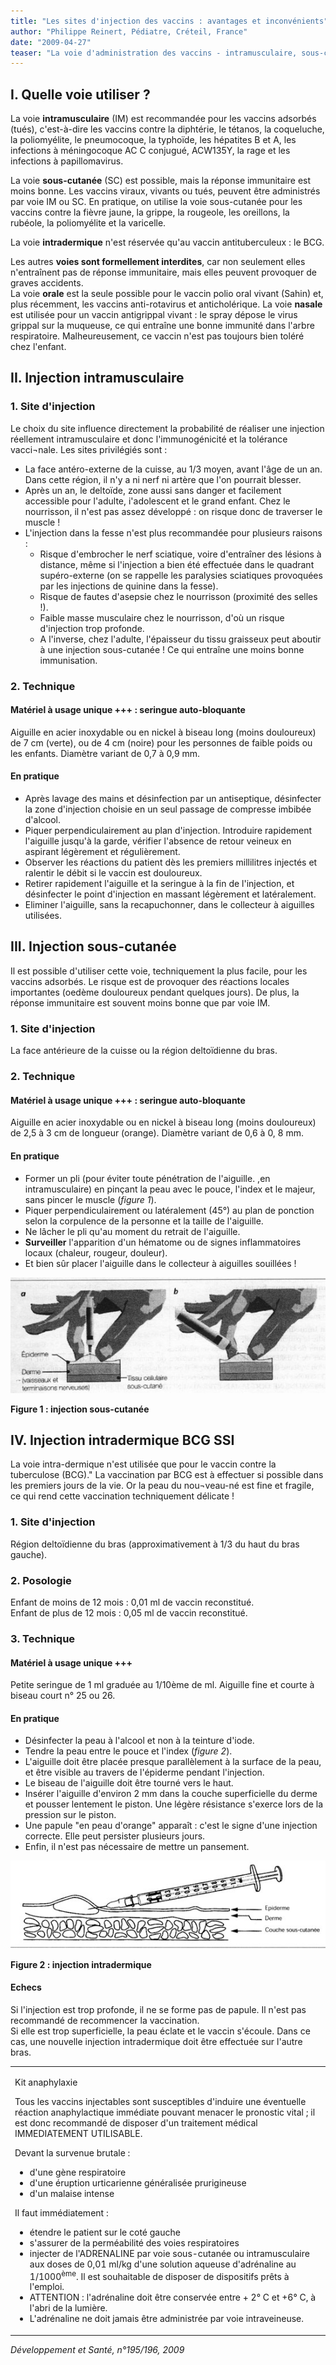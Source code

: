 ```yaml
---
title: "Les sites d'injection des vaccins : avantages et inconvénients"
author: "Philippe Reinert, Pédiatre, Créteil, France"
date: "2009-04-27"
teaser: "La voie d'administration des vaccins - intramusculaire, sous-cutanée, intradermique ou orale - a une influence importante tant sur la qualité de la protection induite (taux d'anticorps le plus souvent) que sur la fréquence et l'intensité des effets secondaires locaux éventuels. Ces effets dépendent néanmoins de la nature des vaccins."
---
```


## I. Quelle voie utiliser ?

La voie **intramusculaire** (IM) est recommandée pour les vaccins adsorbés (tués), c'est-à-dire les vaccins contre la diphtérie, le tétanos, la coqueluche, la poliomyélite, le pneumocoque, la typhoïde, les hépatites B et A, les infections à méningocoque AC C conjugué, ACW135Y, la rage et les infections à papillomavirus.

La voie **sous-cutanée** (SC) est possible, mais la réponse immunitaire est moins bonne. Les vaccins viraux, vivants ou tués, peuvent être administrés par voie IM ou SC. En pratique, on utilise la voie sous-cutanée pour les vaccins contre la fièvre jaune, la grippe, la rougeole, les oreillons, la rubéole, la poliomyélite et la varicelle.

La voie **intradermique** n'est réservée qu'au vaccin antituberculeux : le BCG.

Les autres **voies sont formellement interdites**, car non seulement elles n'entraînent pas de réponse immunitaire, mais elles peuvent provoquer de graves accidents.  
La voie **orale** est la seule possible pour le vaccin polio oral vivant (Sahin) et, plus récemment, les vaccins anti-rotavirus et anticholérique. La voie **nasale** est utilisée pour un vaccin antigrippal vivant : le spray dépose le virus grippal sur la muqueuse, ce qui entraîne une bonne immunité dans l'arbre respiratoire. Malheureusement, ce vaccin n'est pas toujours bien toléré chez l'enfant.

## II. Injection intramusculaire

### 1. Site d'injection

Le choix du site influence directement la probabilité de réaliser une injection réellement intramusculaire et donc l'immunogénicité et la tolérance vacci¬nale. Les sites privilégiés sont :

*   La face antéro-externe de la cuisse, au 1/3 moyen, avant l'âge de un an. Dans cette région, il n'y a ni nerf ni artère que l'on pourrait blesser.
*   Après un an, le deltoïde, zone aussi sans danger et facilement accessible pour l'adulte, i'adolescent et le grand enfant. Chez le nourrisson, il n'est pas assez développé : on risque donc de traverser le muscle !
*   L'injection dans la fesse n'est plus recommandée pour plusieurs raisons :
    *   Risque d'embrocher le nerf sciatique, voire d'entraîner des lésions à distance, même si l'injection a bien été effectuée dans le quadrant supéro-externe (on se rappelle les paralysies sciatiques provoquées par les injections de quinine dans la fesse).
    *   Risque de fautes d'asepsie chez le nourrisson (proximité des selles !).
    *   Faible masse musculaire chez le nourrisson, d'où un risque d'injection trop profonde.
    *   A l'inverse, chez l'adulte, l'épaisseur du tissu graisseux peut aboutir à une injection sous-cutanée ! Ce qui entraîne une moins bonne immunisation.

### 2. Technique

#### Matériel à usage unique +++ : seringue auto-bloquante

Aiguille en acier inoxydable ou en nickel à biseau long (moins douloureux) de 7 cm (verte), ou de 4 cm (noire) pour les personnes de faible poids ou les enfants. Diamètre variant de 0,7 à 0,9 mm.

#### En pratique

*   Après lavage des mains et désinfection par un antiseptique, désinfecter la zone d'injection choisie en un seul passage de compresse imbibée d'alcool.
*   Piquer perpendiculairement au plan d'injection. Introduire rapidement l'aiguille jusqu'à la garde, vérifier l'absence de retour veineux en aspirant légèrement et régulièrement.
*   Observer les réactions du patient dès les premiers millilitres injectés et ralentir le débit si le vaccin est douloureux.
*   Retirer rapidement l'aiguille et la seringue à la fin de l'injection, et désinfecter le point d'injection en massant légèrement et latéralement.
*   Eliminer l'aiguille, sans la recapuchonner, dans le collecteur à aiguilles utilisées.

## III. Injection sous-cutanée

Il est possible d'utiliser cette voie, techniquement la plus facile, pour les vaccins adsorbés. Le risque est de provoquer des réactions locales importantes (oedème douloureux pendant quelques jours). De plus, la réponse immunitaire est souvent moins bonne que par voie IM.

### 1. Site d'injection

La face antérieure de la cuisse ou la région deltoïdienne du bras.

### 2. Technique

#### Matériel à usage unique +++ : seringue auto-bloquante

Aiguille en acier inoxydable ou en nickel à biseau long (moins douloureux) de 2,5 à 3 cm de longueur (orange). Diamètre variant de 0,6 à 0, 8 mm.

#### En pratique

*   Former un pli (pour éviter toute pénétration de l'aiguille. ,en intramusculaire) en pinçant la peau avec le pouce, l'index et le majeur, sans pincer le muscle (_figure 1_).
*   Piquer perpendiculairement ou latéralement (45°) au plan de ponction selon la corpulence de la personne et la taille de l'aiguille.
*   Ne lâcher le pli qu'au moment du retrait de l'aiguille.
*   **Surveiller** l'apparition d'un hématome ou de signes inflammatoires locaux (chaleur, rougeur, douleur).
*   Et bien sûr placer l'aiguille dans le collecteur à aiguilles souillées !

![](i2186-1.jpg)


**Figure 1 : injection sous-cutanée**

## IV. Injection intradermique BCG SSI

La voie intra-dermique n'est utilisée que pour le vaccin contre la tuberculose (BCG)." La vaccination par BCG est à effectuer si possible dans les premiers jours de la vie. Or la peau du nou¬veau-né est fine et fragile, ce qui rend cette vaccination techniquement délicate !

### 1. Site d'injection

Région deltoïdienne du bras (approximativement à 1/3 du haut du bras gauche).

### 2. Posologie

Enfant de moins de 12 mois : 0,01 ml de vaccin reconstitué.  
Enfant de plus de 12 mois : 0,05 ml de vaccin reconstitué.

### 3. Technique

#### Matériel à usage unique +++

Petite seringue de 1 ml graduée au 1/10ème de ml. Aiguille fine et courte à biseau court n° 25 ou 26.

#### En pratique

*   Désinfecter la peau à l'alcool et non à la teinture d'iode.
*   Tendre la peau entre le pouce et l'index (_figure 2_).
*   L'aiguille doit être placée presque parallèlement à la surface de la peau, et être visible au travers de l'épiderme pendant l'injection.
*   Le biseau de l'aiguille doit être tourné vers le haut.
*   Insérer l'aiguille d'environ 2 mm dans la couche superficielle du derme et pousser lentement le piston. Une légère résistance s'exerce lors de la pression sur le piston.
*   Une papule "en peau d'orange" apparaît : c'est le signe d'une injection correcte. Elle peut persister plusieurs jours.
*   Enfin, il n'est pas nécessaire de mettre un pansement.

![](i2186-2.jpg)


**Figure 2 : injection intradermique**

#### Echecs

Si l'injection est trop profonde, il ne se forme pas de papule. Il n'est pas recommandé de recommencer la vaccination.  
Si elle est trop superficielle, la peau éclate et le vaccin s'écoule. Dans ce cas, une nouvelle injection intradermique doit être effectuée sur l'autre bras.

<table>

<tbody>

<tr>

<td>

Kit anaphylaxie

Tous les vaccins injectables sont susceptibles d'induire une éventuelle réaction anaphylactique immédiate pouvant menacer le pronostic vital ; il est donc recommandé de disposer d'un traitement médical IMMEDIATEMENT UTILISABLE.

Devant la survenue brutale :

<ul><li>d'une gène respiratoire</li><li>d'une éruption urticarienne généralisée prurigineuse</li><li>d'un malaise intense</li></ul>

Il faut immédiatement :

<ul><li>étendre le patient sur le coté gauche</li><li>s'assurer de la perméabilité des voies respiratoires</li><li>injecter de l'ADRENALINE par voie sous-cutanée ou intramusculaire aux doses de 0,01 ml/kg d'une solution aqueuse d'adrénaline au 1/1000<sup>ème</sup>. Il est souhaitable de disposer de dispositifs prêts à l'emploi.</li><li>ATTENTION : l'adrénaline doit être conservée entre + 2° C et +6° C, à l'abri de la lumière.</li><li>L'adrénaline ne doit jamais être administrée par voie intraveineuse.</li></ul></td>

</tr>

</tbody>

</table>

_Développement et Santé, n°195/196, 2009_